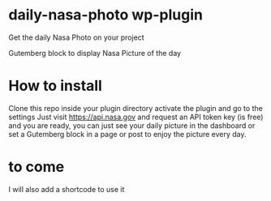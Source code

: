 # daily-nasa-photo wp-plugin
Get the daily Nasa Photo on your project

Gutemberg block to display Nasa Picture of the day

How to install
==============
Clone this repo inside your plugin directory
activate the plugin and go to the settings
Just visit https://api.nasa.gov and request an API token key (is free)
and you are ready, you can just see your daily picture in the dashboard or set a Gutemberg block in a page or post
to enjoy the picture every day.

to come
=======
I will also add a shortcode to use it
